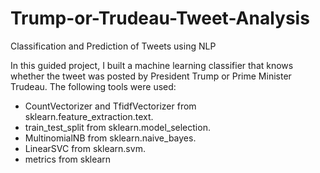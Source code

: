 # Trump-or-Trudeau-Tweet-Analysis
Classification and Prediction of Tweets using NLP


In this guided project, I built a machine learning classifier that knows whether the tweet was posted by President Trump or Prime Minister Trudeau. The following tools were used:

- CountVectorizer and TfidfVectorizer from sklearn.feature_extraction.text.
- train_test_split from sklearn.model_selection.
- MultinomialNB from sklearn.naive_bayes.
- LinearSVC from sklearn.svm.
- metrics from sklearn
